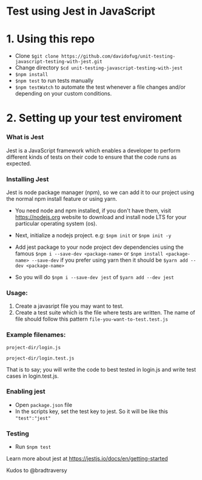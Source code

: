 # Test using Jest in JavaScript

# 1. Using this repo

- Clone `$git clone https://github.com/davidofug/unit-testing-javascript-testing-with-jest.git`
- Change directory  `$cd unit-testing-javascript-testing-with-jest`
- `$npm install`
- `$npm test` to run tests manually
- `$npm testWatch` to automate the test whenever a file changes and/or depending on your custom conditions.

# 2. Setting up your test enviroment

### What is Jest

Jest is a JavaScript framework which enables a developer to perform different kinds of tests on their code to ensure that the code runs as expected.

### Installing Jest

Jest is node package manager (npm), so we can add it to our project using the normal npm install feature or using yarn.

- You need node and npm installed, if you don't have them, visit https://nodejs.org website to download and install node LTS for your particular operating system (os).

- Next, initialize a nodejs project. e.g: `$npm init` or `$npm init -y`
- Add jest package to your node project dev dependencies using the famous `$npm i --save-dev <package-name>` or `$npm install <package-name> --save-dev` if you prefer using yarn then it should be `$yarn add --dev <package-name>`
- So you will do `$npm i --save-dev jest` of `$yarn add --dev jest`

### Usage:
1.  Create a javasript file you may want to test.
2.  Create a test suite which is the file where tests are written. The name of file should follow this pattern `file-you-want-to-test.test.js`

### Example filenames:

`project-dir/login.js`

`project-dir/login.test.js`

That is to say; you will write the code to best tested in login.js and write test cases in login.test.js.

### Enabling jest

- Open `package.json` file
- In the scripts key, set the test key to jest. So it will be like this `"test":"jest"`

### Testing

- Run `$npm test`

Learn more about jest at https://jestjs.io/docs/en/getting-started

Kudos to @bradtraversy